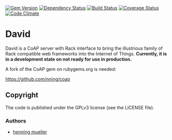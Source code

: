 [![Gem Version](https://badge.fury.io/rb/david.png)](http://badge.fury.io/rb/david)
[![Dependency Status](https://gemnasium.com/nning/david.png)](https://gemnasium.com/nning/coap)
[![Build Status](https://travis-ci.org/nning/david.png?branch=master)](https://travis-ci.org/nning/david)
[![Coverage Status](https://coveralls.io/repos/nning/david/badge.png?branch=master)](https://coveralls.io/r/nning/david)
[![Code Climate](https://codeclimate.com/github/nning/david.png)](https://codeclimate.com/github/nning/david)

# David

David is a CoAP server with Rack interface to bring the illustrious family of
Rack compatible web frameworks into the Internet of Things. **Currently, it is
in a development state on not ready for use in production.**

A fork of the CoAP gem on rubygems.org is needed:

https://github.com/nning/coap

## Copyright

The code is published under the GPLv3 license (see the LICENSE file).

### Authors

* [henning mueller](https://nning.io)
